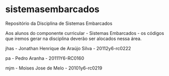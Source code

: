 # sistemasembarcados
Repositório da Disciplina de Sistemas Embarcados

Aos alunos do componente curricular - Sistemas Embarcados - os códigos que iremos gerar na disciplina deverão ser alocados nessa área.

jhas - Jonathan Henrique de Araújo Silva - 20112y6-rc0222

pa - Pedro Aranha - 20111Y6-RC0160

mjm - Moises Jose de Melo - 20101y6-rc0219

